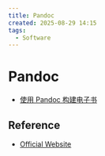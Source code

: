 ```yaml
---
title: Pandoc
created: 2025-08-29 14:15
tags:
  - Software
---
```

<!-- markdownlint-disable MD025 -->

# Pandoc

- [使用 Pandoc 构建电子书](./Pandoc构建电子书.md)

## Reference

- [Official Website](https://pandoc.org/)
